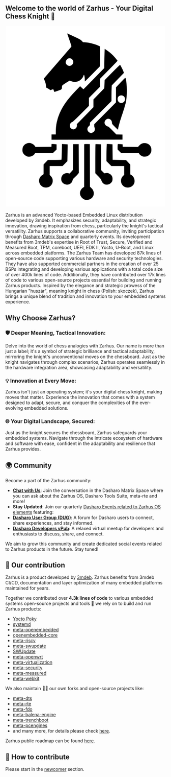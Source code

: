## Welcome to the world of Zarhus - Your Digital Chess Knight 👋

<p align="center">
<img src="https://raw.githubusercontent.com/zarhus/.github/main/profile/img/zarhus-logo.png" width="500" align=center/>
</p>

Zarhus is an advanced Yocto-based Embedded Linux distribution developed by
3mdeb. It emphasizes security, adaptability, and strategic innovation, drawing
inspiration from chess, particularly the knight's tactical versatility. Zarhus
supports a collaborative community, inviting participation through [Dasharo
Matrix Space](https://matrix.to/#/#dasharo:matrix.org) and quarterly events.
Its development benefits from 3mdeb's expertise in Root of Trust, Secure,
Verified and Measured Boot, TPM, coreboot, UEFI, EDK II, Yocto, U-Boot, and
Linux across embedded platforms. The Zarhus Team has developed 87k lines of
open-source code supporting various hardware and security technologies. They
have also supported commercial partners in the creation of over 25 BSPs
integrating and developing various applications with a total code size of over
400k lines of code. Additionally, they have contributed over 17k lines of code
to various open-source projects essential for building and running Zarhus
products. Inspired by the elegance and strategic prowess of the Hungarian
"huszár", meaning knight in chess (Polish: skoczek), Zarhus brings a unique
blend of tradition and innovation to your embedded systems experience.

## Why Choose Zarhus?

### 🛡️ Deeper Meaning, Tactical Innovation:

Delve into the world of chess analogies with Zarhus. Our name is more than just
a label; it's a symbol of strategic brilliance and tactical adaptability,
mirroring the knight's unconventional moves on the chessboard. Just as the
knight navigates through complex scenarios, Zarhus operates seamlessly in the
hardware integration area, showcasing adaptability and versatility.

### 💡 Innovation at Every Move:

Zarhus isn't just an operating system; it's your digital chess knight, making
moves that matter. Experience the innovation that comes with a system designed
to adapt, secure, and conquer the complexities of the ever-evolving embedded
solutions.

### 🌐 Your Digital Landscape, Secured:

Just as the knight secures the chessboard, Zarhus safeguards your embedded
systems. Navigate through the intricate ecosystem of hardware and software with
ease, confident in the adaptability and resilience that Zarhus provides.

## 🌍 Community

Become a part of the Zarhus community:

- **[Chat with Us](https://matrix.to/#/#dasharo:matrix.org)**: Join the
  conversation in the Dasharo Matrix Space where you can ask about the Zarhus OS,
  Dasharo Tools Suite, meta-rte and more!
- **Stay Updated**: Join our quarterly [Dasharo Events related to Zarhus OS
  elements](https://vpub.dasharo.com/) featuring:
- **[Dasharo User Group (DUG)](https://vpub.dasharo.com/o/1)**: A forum for
  Dasharo users to connect, share experiences, and stay informed.
- **[Dasharo Developers vPub](https://vpub.dasharo.com/o/1)**: A relaxed
  virtual meetup for developers and enthusiasts to discuss, share, and connect.

We aim to grow this community and create dedicated social events related to
Zarhus products in the future. Stay tuned!

## 👥 Our contribution

Zarhus is a product developed by [3mdeb](https://github.com/3mdeb). Zarhus
benefits from 3mdeb CI/CD, documentation and layer optimization of many embedded
platforms maintained for years.

Together we contributed over **4.3k lines of code** to various embedded systems
open-source projects and tools 🔧 we rely on to build and run Zarhus products:

- [Yocto Poky](https://git.yoctoproject.org/poky/)
- [systemd](https://github.com/systemd/systemd)
- [meta-openembedded](https://github.com/openembedded/meta-openembedded)
- [openembedded-core](https://git.openembedded.org/openembedded-core)
- [meta-riscv](https://github.com/riscv/meta-riscv)
- [meta-swupdate](https://github.com/sbabic/meta-swupdate)
- [SWUpdate](https://sbabic.github.io/swupdate/)
- [meta-openwrt](https://github.com/kraj/meta-openwrt)
- [meta-virtualization](https://git.yoctoproject.org/meta-virtualization/)
- [meta-security](https://git.yoctoproject.org/meta-security/)
- [meta-measured](https://github.com/flihp/meta-measured)
- [meta-webkit](https://github.com/Igalia/meta-webkit)

We also maintain 🧙‍♂️ our own forks and open-source projects like:

- [meta-dts](https://github.com/Dasharo/meta-dts)
- [meta-rte](https://github.com/3mdeb/meta-rte)
- [meta-fdo](https://github.com/3mdeb/meta-fdo)
- [meta-balena-engine](https://github.com/3mdeb/meta-balena-engine)
- [meta-trenchboot](https://github.com/3mdeb/meta-trenchboot)
- [meta-pcengines](https://github.com/3mdeb/meta-pcengines)
- and many more, for details please check [here](https://github.com/3mdeb?q=meta&type=all&language=&sort=).

Zarhus public roadmap can be found
[here](https://github.com/zarhus/zarhus-issues/milestones).

<!-- ^TBD: check links after roadmap finalization -->

## 📘 How to contribute

Please start in the [newcomer](https://docs.zarhus.com/#newcommers) section.

<!-- ^TBD: check links after landing page deployment-->
